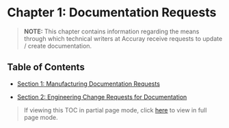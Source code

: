 # Chapter 1: Documentation Requests

> **NOTE:** This chapter contains information regarding the means through which technical writers at Accuray receive requests to update / create documentation.

## Table of Contents

* [Section 1: Manufacturing Documentation Requests](https://github.com/taddieken95/Accuray_Tech_Comm_Guide/blob/master/Chapter%201:%20Doc%20Requests/Section%201:%20Manufacturing%20Doc%20Requests.md)

* [Section 2: Engineering Change Requests for Documentation](https://github.com/taddieken95/Accuray_Tech_Comm_Guide/blob/master/Chapter%201:%20Doc%20Requests/Section%202:%20ECRs.md)

> If viewing this TOC in partial page mode, click [here](https://github.com/taddieken95/Accuray_Tech_Comm_Guide/blob/master/Chapter%201:%20Doc%20Requests/READme.md) to view in full page mode.
